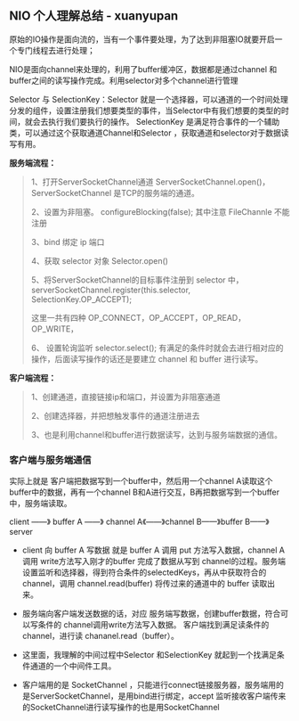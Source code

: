 ## NIO  个人理解总结 - xuanyupan

原始的IO操作是面向流的，当有一个事件要处理，为了达到非阻塞IO就要开启一个专门线程去进行处理；

NIO是面向channel来处理的，利用了buffer缓冲区，数据都是通过channel 和 buffer之间的读写操作完成。利用selector对多个channel进行管理

Selector 与 SelectionKey：Selector 就是一个选择器，可以通道的一个时间处理分发的组件，设置注册我们想要类型的事件，当Selector中有我们想要的类型的时间，就会去执行我们要执行的操作。 SelectionKey 是满足符合事件的一个辅助类，可以通过这个获取通道Channel和Selector ，获取通道和selector对于数据读写有用。



**服务端流程：**

> 1、打开ServerSocketChannel通道 ServerSocketChannel.open()， ServerSocketChannel 是TCP的服务端的通道。
>
> 2、设置为非阻塞。 configureBlocking(false); 其中注意 FileChannle 不能注册
>
> 3、bind 绑定 ip 端口
>
> 4、获取 selector 对象 Selector.open()
>
> 5、将ServerSocketChannel的目标事件注册到 selector 中，serverSocketChannel.register(this.selector, SelectionKey.OP_ACCEPT); 
>
> 这里一共有四种 OP_CONNECT，OP_ACCEPT，OP_READ，OP_WRITE，
>
> 6、 设置轮询监听 selector.select();  有满足的条件时就会去进行相对应的操作，后面读写操作的话还是要建立 channel 和 buffer 进行读写。

**客户端流程：**

> 1、创建通道，直接链接ip和端口，并设置为非阻塞通道
>
> 2、创建选择器，并把想触发事件的通道注册进去
>
> 3、也是利用channel和buffer进行数据读写，达到与服务端数据的通信。



### 客户端与服务端通信

实际上就是 客户端把数据写到一个buffer中，然后用一个channel A读取这个buffer中的数据，再有一个channel B和A进行交互，B再把数据写到一个buffer中，服务端读取。

client ——》 buffer A ——》 channel A《——》channel B——》buffer B——》server

- client  向 buffer A 写数据 就是 buffer A 调用 put 方法写入数据，channel A 调用 write方法写入刚才的buffer 完成了数据从写到 channel的过程。服务端设置监听和选择器，得到符合条件的selectedKeys，再从中获取符合的 channel，调用 channel.read(buffer) 将传过来的通道中的 buffer 读取出来。

- 服务端向客户端发送数据的话，对应 服务端写数据，创建buffer数据，符合可以写条件的 channel调用write方法写入数据。 客户端找到满足读条件的channel，进行读 chananel.read（buffer）。

- 这里面，我理解的中间过程中Selector 和SelectionKey  就起到一个找满足条件通道的一个中间件工具。

- 客户端用的是 SocketChannel ，只能进行connect链接服务器，服务端用的是ServerSocketChannel，是用bind进行绑定，accept 监听接收客户端传来的SocketChannel进行读写操作的也是用SocketChannel